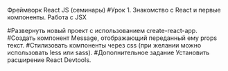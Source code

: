 Фреймворк React JS (семинары)
#Урок 1. Знакомство с React и первые компоненты. Работа с JSX

#Развернуть новый проект с использованием create-react-app. #Создать компонент Message, отображающий переданный ему props текст. #Стилизовать компоненты через css (при желании можно использовать less или sass). #Дополнительное задание Установить расширение React Devtools.
